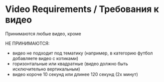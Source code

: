 # Video Requirements / Требования к видео

Принимаются любые видео, кроме

НЕ ПРИНИМАЮТСЯ:

- видео не подходит под тематику (например, в категорию футбол добавляете видео с котиками)
- горизонтальные или квадратные (видео должно быть исключительно вертикальным)
- видео короче 10 секунд или длинее 120 секунд (2х минут)